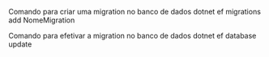 Comando para criar uma migration no banco de dados
	dotnet ef migrations add NomeMigration

Comando para efetivar a migration no banco de dados
	dotnet ef database update

